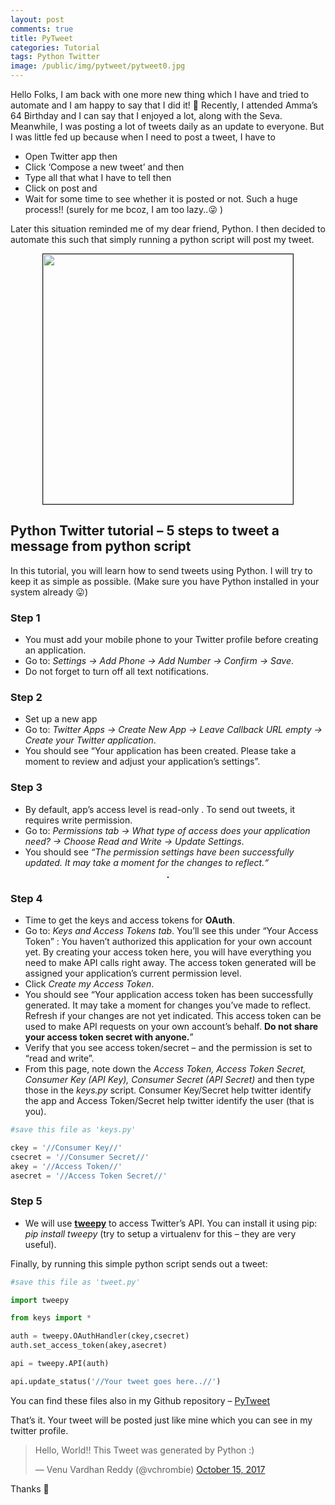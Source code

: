 ```yaml
---
layout: post
comments: true
title: PyTweet
categories: Tutorial
tags: Python Twitter
image: /public/img/pytweet/pytweet0.jpg
---
```

Hello Folks, I am back with one more new thing which I have and tried to automate and I am happy to say that I did it! 🙂
Recently, I attended Amma’s 64 Birthday and I can say that I enjoyed a lot, along with the Seva. Meanwhile, I was posting a lot of tweets daily as an update to everyone. But I was little fed up because when I need to post a tweet, I have to
- Open Twitter app then
- Click ‘Compose a new tweet’ and then
- Type all that what I have to tell then
- Click on post and
- Wait for some time to see whether it is posted or not.
Such a huge process!! (surely for me bcoz, I am too lazy..😜 )

Later this situation reminded me of my dear friend, Python. I then decided to automate this such that simply running a python script will post my tweet.

<p align="center">
  <img title="" src="/blog/public/img/pytweet/pytweet1.png" alt="" style="border: 1px solid" width="400px">
</p>

## Python Twitter tutorial – 5 steps to tweet a message from python script

In this tutorial, you will learn how to send tweets using Python. I will try to keep it as simple as possible. (Make sure you have Python installed in your system already 😛)

### Step 1
- You must add your mobile phone to your Twitter profile before creating an application.
- Go to:   *Settings -> Add Phone -> Add Number -> Confirm -> Save*.
- Do not forget to turn off all text notifications.

### Step 2
- Set up a new app
- Go to: *Twitter Apps  -> Create New App -> Leave Callback URL empty -> Create your Twitter application*.
- You should see “Your application has been created. Please take a moment to review and adjust your application’s settings”.

### Step 3
- By default, app’s access level is read-only . To send out tweets, it requires write permission.
- Go to: *Permissions tab -> What type of access does your application need? -> Choose  Read and Write -> Update Settings*.
- You should see *“The permission settings have been successfully updated. It may take a moment for the changes to reflect.“*

<p align="center">
  <img title="" src="/blog/public/img/pytweet/pytweet2.png" alt="" style="border: 1px solid">
</p>

### Step 4
- Time to get the keys and access tokens for **OAuth**.
- Go to: *Keys and Access Tokens tab*. You’ll see this under   “Your Access Token” : You haven’t authorized this application for your own account yet. By creating your access token here, you will have everything you need to make API calls right away. The access token generated will be assigned your application’s current permission level.
- Click *Create my Access Token*.
- You should see “Your application access token has been successfully generated. It may take a moment for changes you’ve made to reflect. Refresh if your changes are not yet indicated. This access token can be used to make API requests on your own account’s behalf. **Do not share your access token secret with anyone.**”
- Verify that you see access token/secret – and the permission is set to “read and write”.
- From this page, note down the *Access Token, Access Token Secret, Consumer Key (API Key), Consumer Secret (API Secret)* and then type those in the *keys.py* script. Consumer Key/Secret help twitter identify the app and Access Token/Secret help twitter identify the user (that is you).

```python
#save this file as 'keys.py'

ckey = '//Consumer Key//'
csecret = '//Consumer Secret//'
akey = '//Access Token//'
asecret = '//Access Token Secret//'
```

### Step 5
- We will use [**tweepy**](http://docs.tweepy.org/en/latest/api.html) to access Twitter’s API. You can install it using pip:  *pip install tweepy*  (try to setup a virtualenv for this – they are very useful).

Finally, by running this simple python script sends out a tweet:

```python
#save this file as 'tweet.py'

import tweepy

from keys import *

auth = tweepy.OAuthHandler(ckey,csecret)
auth.set_access_token(akey,asecret)

api = tweepy.API(auth)

api.update_status('//Your tweet goes here..//')
```
You can find these files also in my Github  repository – [PyTweet](https://github.com/vchrombie/PyCrumbs/tree/master/PyTweetIt)

That’s it. Your tweet will be posted just like mine which you can see in my twitter profile.

<blockquote class="twitter-tweet" data-lang="en"><p lang="en" dir="ltr">Hello, World!!   This Tweet was generated by Python :)</p>&mdash; Venu Vardhan Reddy (@vchrombie) <a href="https://twitter.com/vchrombie/status/919542127691931649?ref_src=twsrc%5Etfw">October 15, 2017</a></blockquote>
<script async src="https://platform.twitter.com/widgets.js" charset="utf-8"></script>

Thanks 🙂
